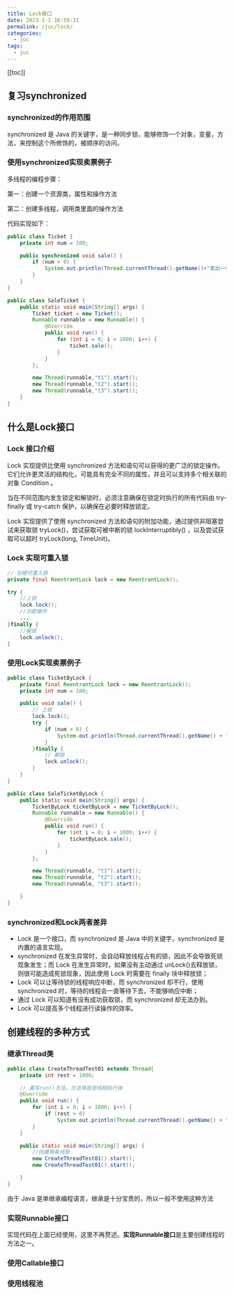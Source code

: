 ```yaml
---
title: Lock接口
date: 2023-1-1 16:59:31
permalink: /juc/lock/
categories:
  - juc
tags:
  - juc
---
```


[[toc]]

## 复习synchronized

### synchronized的作用范围

synchronized 是 Java 的关键字，是一种同步锁，能够修饰一个对象，变量，方法，来控制这个所修饰的，被顺序的访问。

### 使用synchronized实现卖票例子

多线程的编程步骤：

第一：创建一个资源类，属性和操作方法

第二：创建多线程，调用类里面的操作方法

代码实现如下：

```java
public class Ticket {
    private int num = 100;

    public synchronized void sale() {
        if (num > 0) {
            System.out.println(Thread.currentThread().getName()+"卖出一张票，还剩："+ --num + "张；");
        }
    }
}
```

```java
public class SaleTicket {
    public static void main(String[] args) {
        Ticket ticket = new Ticket();
        Runnable runnable = new Runnable() {
            @Override
            public void run() {
                for (int i = 0; i < 1000; i++) {
                    ticket.sale();
                }
            }
        };

        new Thread(runnable,"t1").start();
        new Thread(runnable,"t2").start();
        new Thread(runnable,"t3").start();
    }
}
```

## 什么是Lock接口

### Lock 接口介绍

Lock 实现提供比使用 synchronized 方法和语句可以获得的更广泛的锁定操作。它们允许更灵活的结构化，可能具有完全不同的属性，并且可以支持多个相关联的对象 Condition 。

当在不同范围内发生锁定和解锁时，必须注意确保在锁定时执行的所有代码由 try-finally 或 try-catch 保护，以确保在必要时释放锁定。

Lock 实现提供了使用 synchronized 方法和语句的附加功能，通过提供非阻塞尝试来获取锁 tryLock()，尝试获取可被中断的锁 lockInterruptibly() ，以及尝试获取可以超时 tryLock(long, TimeUnit)。

### Lock 实现可重入锁

```java
// 创建可重入锁
private final ReentrantLock lock = new ReentrantLock();

try {
    //上锁
    lock.lock();
    //功能操作
    ...
}finally {
    //解锁
    lock.unlock();
}
```

### 使用Lock实现卖票例子

```java
public class TicketByLock {
    private final ReentrantLock lock = new ReentrantLock();
    private int num = 100;

    public void sale() {
        // 上锁
        lock.lock();
        try {
            if (num > 0) {
                System.out.println(Thread.currentThread().getName() + "卖出一张票，还剩：" + --num + "张；");
            }
        }finally {
            // 解锁
            lock.unlock();
        }
    }
}
```

```java
public class SaleTicketByLock {
    public static void main(String[] args) {
        TicketByLock ticketByLock = new TicketByLock();
        Runnable runnable = new Runnable() {
            @Override
            public void run() {
                for (int i = 0; i < 1000; i++) {
                    ticketByLock.sale();
                }
            }
        };

        new Thread(runnable, "t1").start();
        new Thread(runnable, "t2").start();
        new Thread(runnable, "t3").start();

    }
}
```

### synchronized和Lock两者差异

- Lock 是一个接口，而 synchronized 是 Java 中的关键字，synchronized 是内置的语言实现。
- synchronized 在发生异常时，会自动释放线程占有的锁，因此不会导致死锁现象发生；而 Lock 在发生异常时，如果没有主动通过 unLock()去释放锁，则很可能造成死锁现象，因此使用 Lock 时需要在 finally 块中释放锁；
- Lock 可以让等待锁的线程响应中断，而 synchronized 却不行，使用 synchronized 时，等待的线程会一直等待下去，不能够响应中断；
- 通过 Lock 可以知道有没有成功获取锁，而 synchronized 却无法办到。
-  Lock 可以提高多个线程进行读操作的效率。

## 创建线程的多种方式

### 继承Thread类

```java
public class CreateThreadTest01 extends Thread{
    private int rest = 1000;

    // 重写run()方法，方法体就是线程执行体
    @Override
    public void run() {
        for (int i = 0; i < 1000; i++) {
            if (rest > 0)
                System.out.println(Thread.currentThread().getName() + "卖出一张票，还剩：" + --rest + "张；");
        }
    }

    public static void main(String[] args) {
        //创建两条线程
        new CreateThreadTest01().start();
        new CreateThreadTest01().start();

    }
}
```

由于 Java 是单继承编程语言，继承是十分宝贵的，所以一般不使用这种方法

### 实现Runnable接口

实现代码在上面已经使用，这里不再赘述。**实现Runnable接口**是主要创建线程的方法之一。

### 使用Callable接口

### 使用线程池